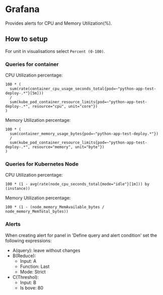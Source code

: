 # Grafana

Provides alerts for CPU and Memory Utilization(%).

## How to setup

For unit in visualisations select `Percent (0-100)`.

### Queries for container

CPU Utilization percentage:

```
100 * (
  sum(rate(container_cpu_usage_seconds_total{pod=~"python-app-test-deploy-.*"}[5m]))
  /
  sum(kube_pod_container_resource_limits{pod=~"python-app-test-deploy-.*", resource="cpu", unit="core"})
)
```

Memory Utilization percentage:

```
100 * (
  sum(container_memory_usage_bytes{pod=~"python-app-test-deploy.*"})
  /
  sum(kube_pod_container_resource_limits{pod=~"python-app-test-deploy-.*", resource="memory", unit="byte"})
)
```

### Queries for Kubernetes Node

CPU Utilization percentage:

```
100 * (1 - avg(rate(node_cpu_seconds_total{mode="idle"}[1m])) by (instance))
```

Memory Utilization percentage:

```
100 * (1 - (node_memory_MemAvailable_bytes / node_memory_MemTotal_bytes))
```

### Alerts

When creating alert for panel in 'Define query and alert condition' set the following expressions:
- A(query): leave without changes
- B(Reduce):
    - Input: A
    - Function: Last
    - Mode: Strict
- C(Threshol):
    - Input: B
    - Is bove: 80
